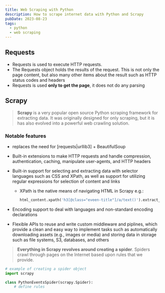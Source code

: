 ```yaml
---
title: Web Scraping with Python
description: How to scrape internet data with Python and Scrapy
pubDate: 2023-08-23
tags:
  - python
  - web scraping
---
```


## Requests

- Requests is used to execute HTTP requests.
- The Requests object holds the results of the request. This is not only the page content, but also many other items about the result such as HTTP status codes and headers
- Requests is used **only to get the page**, it does not do any parsing

## Scrapy

> **Scrapy** is a very popular open source Python scraping framework for extracting data. It was originally designed for only scraping, but it is has also evolved into a powerful web crawling solution.

### Notable features

- replaces the need for [requests|urllib3] + BeautifulSoup

- Built-in extensions to make HTTP requests and handle compression, authentication, caching, manipulate user-agents, and HTTP headers

- Built-in support for selecting and extracting data with selector languages such as CSS and XPath, as well as support for utilizing regular expressions for selection of content and links

  - XPath is the native means of navigating HTML in Scrapy e.g.:

    ```python
    html_content.xpath('h3[@class="eveen-title"]/a/text()').extract_first()
    ```

- Encoding support to deal with languages and non-standard encoding declarations

- Flexible APIs to reuse and write custom middleware and piplines, which provide a clean and easy way to implement tasks such as automatically downloading assets (e.g., images or media) and storing data in storage such as file systems, S3, databases, and others

> **Everything in Scrapy revolves around creating a spider**. Spiders crawl through pages on the Internet based upon rules that we provide.

```python
# example of creating a spider object
import scrapy

class PythonEventsSpider(scrapy.Spider):
    # define rules
```
